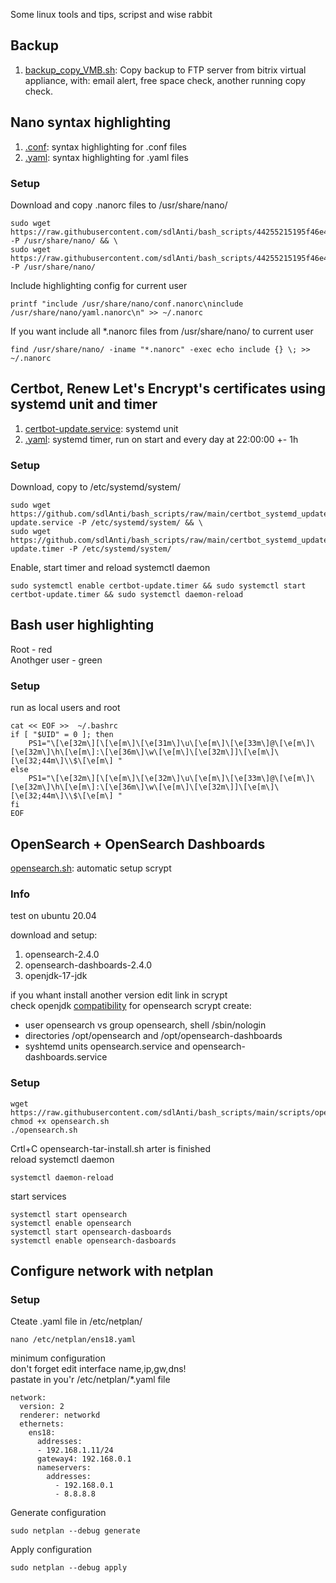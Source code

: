 Some linux tools and tips, scripst and wise rabbit
## Backup
1. [backup_copy_VMB.sh](scripts/backup_copy_VMB.sh): Copy backup to FTP server from bitrix virtual appliance, with: email alert, free space check, another running copy check.  
## Nano syntax highlighting
1. [.conf](scripts/nano_syntax_higlighting/conf.nanorc): syntax highlighting for .conf files
2. [.yaml](scripts/nano_syntax_higlighting/yaml.nanorc): syntax highlighting for .yaml files
### Setup  
Download and copy .nanorc files to /usr/share/nano/ 
```
sudo wget https://raw.githubusercontent.com/sdlAnti/bash_scripts/44255215195f46e499537599b02e147b65111cd7/scripts/nano%20syntax%20higlighting/yaml.nanorc -P /usr/share/nano/ && \
sudo wget https://raw.githubusercontent.com/sdlAnti/bash_scripts/44255215195f46e499537599b02e147b65111cd7/scripts/nano%20syntax%20higlighting/conf.nanorc -P /usr/share/nano/
```
Include highlighting config for current user
```
printf "include /usr/share/nano/conf.nanorc\ninclude /usr/share/nano/yaml.nanorc\n" >> ~/.nanorc
```
If you want include all *.nanorc files from /usr/share/nano/ to current user
```
find /usr/share/nano/ -iname "*.nanorc" -exec echo include {} \; >> ~/.nanorc
```
## Certbot, Renew Let's Encrypt's certificates using systemd unit and timer
1. [certbot-update.service](scripts/certbot_systemd_update/certbot-update.service): systemd unit
2. [.yaml](scripts/certbot_systemd_update/certbot-update.timer): systemd timer, run on start and every day at 22:00:00 +- 1h
### Setup
Download, copy to /etc/systemd/system/
```
sudo wget https://github.com/sdlAnti/bash_scripts/raw/main/certbot_systemd_update/certbot-update.service -P /etc/systemd/system/ && \
sudo wget https://github.com/sdlAnti/bash_scripts/raw/main/certbot_systemd_update/certbot-update.timer -P /etc/systemd/system/ 
``` 
Enable, start timer and reload systemctl daemon
```
sudo systemctl enable certbot-update.timer && sudo systemctl start certbot-update.timer && sudo systemctl daemon-reload
```
## Bash user highlighting  
Root - red  
Anothger user - green  
### Setup  
run as local users and root
```
cat << EOF >>  ~/.bashrc
if [ "$UID" = 0 ]; then
    PS1="\[\e[32m\][\[\e[m\]\[\e[31m\]\u\[\e[m\]\[\e[33m\]@\[\e[m\]\[\e[32m\]\h\[\e[m\]:\[\e[36m\]\w\[\e[m\]\[\e[32m\]]\[\e[m\]\[\e[32;44m\]\\$\[\e[m\] "
else
    PS1="\[\e[32m\][\[\e[m\]\[\e[32m\]\u\[\e[m\]\[\e[33m\]@\[\e[m\]\[\e[32m\]\h\[\e[m\]:\[\e[36m\]\w\[\e[m\]\[\e[32m\]]\[\e[m\]\[\e[32;44m\]\\$\[\e[m\] "
fi
EOF
```
## OpenSearch + OpenSearch Dashboards
[opensearch.sh](scripts/opensearch.sh): automatic setup scrypt
### Info  
test on ubuntu 20.04

download and setup:  
1.  opensearch-2.4.0
2.  opensearch-dashboards-2.4.0
3.  openjdk-17-jdk  

if you whant install another version edit link in scrypt  
check openjdk [compatibility](https://opensearch.org/docs/latest/opensearch/install/compatibility/) for opensearch
scrypt create:
- user opensearch vs group opensearch, shell /sbin/nologin
- directories /opt/opensearch and /opt/opensearch-dashboards
- syshtemd units opensearch.service and opensearch-dashboards.service

### Setup  
```
wget https://raw.githubusercontent.com/sdlAnti/bash_scripts/main/scripts/opensearch.sh
chmod +x opensearch.sh
./opensearch.sh
```
Crtl+C opensearch-tar-install.sh arter is finished  
reload systemctl daemon 
```
systemctl daemon-reload
```
start services
```
systemctl start opensearch
systemctl enable opensearch
systemctl start opensearch-dasboards
systemctl enable opensearch-dasboards
```
## Configure network with netplan
### Setup
Cteate .yaml file in /etc/netplan/
```
nano /etc/netplan/ens18.yaml
```
minimum configuration  
don't forget edit interface name,ip,gw,dns!  
pastate in you'r /etc/netplan/*.yaml file
```
network:
  version: 2
  renderer: networkd
  ethernets:
    ens18:
      addresses:
      - 192.168.1.11/24
      gateway4: 192.168.0.1
      nameservers:
        addresses:
          - 192.168.0.1
          - 8.8.8.8
```
Generate configuration 
```
sudo netplan --debug generate
```
Apply configuration
```
sudo netplan --debug apply
```
